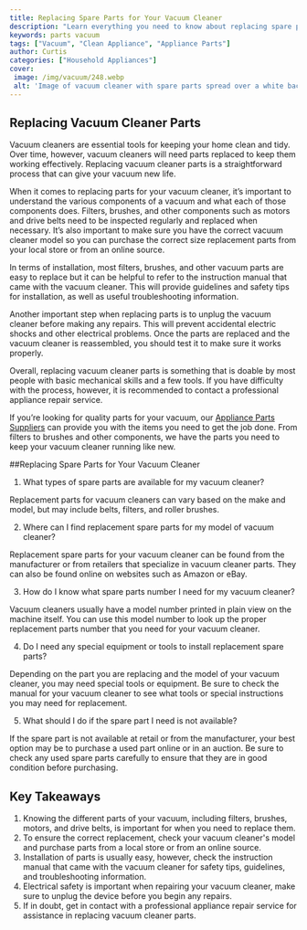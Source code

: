 ```yaml
---
title: Replacing Spare Parts for Your Vacuum Cleaner
description: "Learn everything you need to know about replacing spare parts for a vacuum cleaner Get tips and tricks on how to find the best parts for your vacuum at the most reasonable price"
keywords: parts vacuum
tags: ["Vacuum", "Clean Appliance", "Appliance Parts"]
author: Curtis
categories: ["Household Appliances"]
cover: 
 image: /img/vacuum/248.webp
 alt: 'Image of vacuum cleaner with spare parts spread over a white background'
---
```

## Replacing Vacuum Cleaner Parts 

Vacuum cleaners are essential tools for keeping your home clean and tidy. Over time, however, vacuum cleaners will need parts replaced to keep them working effectively. Replacing vacuum cleaner parts is a straightforward process that can give your vacuum new life.

When it comes to replacing parts for your vacuum cleaner, it’s important to understand the various components of a vacuum and what each of those components does. Filters, brushes, and other components such as motors and drive belts need to be inspected regularly and replaced when necessary. It’s also important to make sure you have the correct vacuum cleaner model so you can purchase the correct size replacement parts from your local store or from an online source.

In terms of installation, most filters, brushes, and other vacuum parts are easy to replace but it can be helpful to refer to the instruction manual that came with the vacuum cleaner. This will provide guidelines and safety tips for installation, as well as useful troubleshooting information.

Another important step when replacing parts is to unplug the vacuum cleaner before making any repairs. This will prevent accidental electric shocks and other electrical problems. Once the parts are replaced and the vacuum cleaner is reassembled, you should test it to make sure it works properly.

Overall, replacing vacuum cleaner parts is something that is doable by most people with basic mechanical skills and a few tools. If you have difficulty with the process, however, it is recommended to contact a professional appliance repair service.

If you’re looking for quality parts for your vacuum, our [Appliance Parts Suppliers](./pages/appliance-parts-suppliers/) can provide you with the items you need to get the job done. From filters to brushes and other components, we have the parts you need to keep your vacuum cleaner running like new.

##Replacing Spare Parts for Your Vacuum Cleaner
 
1. What types of spare parts are available for my vacuum cleaner?
 
 Replacement parts for vacuum cleaners can vary based on the make and model, but may include belts, filters, and roller brushes.

2. Where can I find replacement spare parts for my model of vacuum cleaner?
 
 Replacement spare parts for your vacuum cleaner can be found from the manufacturer or from retailers that specialize in vacuum cleaner parts. They can also be found online on websites such as Amazon or eBay.

3. How do I know what spare parts number I need for my vacuum cleaner?
 
 Vacuum cleaners usually have a model number printed in plain view on the machine itself. You can use this model number to look up the proper replacement parts number that you need for your vacuum cleaner.

4. Do I need any special equipment or tools to install replacement spare parts?
 
 Depending on the part you are replacing and the model of your vacuum cleaner, you may need special tools or equipment. Be sure to check the manual for your vacuum cleaner to see what tools or special instructions you may need for replacement.

5. What should I do if the spare part I need is not available?
 
 If the spare part is not available at retail or from the manufacturer, your best option may be to purchase a used part online or in an auction. Be sure to check any used spare parts carefully to ensure that they are in good condition before purchasing.

## Key Takeaways
1. Knowing the different parts of your vacuum, including filters, brushes, motors, and drive belts, is important for when you need to replace them.
2. To ensure the correct replacement, check your vacuum cleaner's model and purchase parts from a local store or from an online source.
3. Installation of parts is usually easy, however, check the instruction manual that came with the vacuum cleaner for safety tips, guidelines, and troubleshooting information.
4. Electrical safety is important when repairing your vacuum cleaner, make sure to unplug the device before you begin any repairs.
5. If in doubt, get in contact with a professional appliance repair service for assistance in replacing vacuum cleaner parts.
